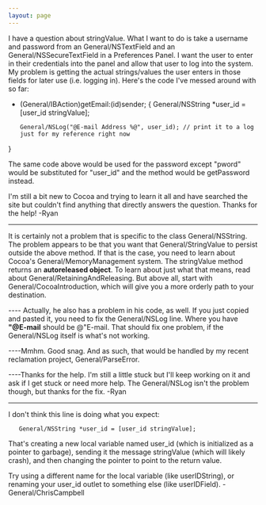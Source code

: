 ```yaml
---
layout: page
---
```


I have a question about stringValue.  What I want to do is take a username and password from an General/NSTextField and an General/NSSecureTextField in a Preferences Panel.  I want the user to enter in their credentials into the panel and allow that user to log into the system.  My problem is getting the actual strings/values the user enters in those fields for later use (i.e. logging in).  Here's the code I've messed around with so far:
    
- (General/IBAction)getEmail:(id)sender;
{
       General/NSString *user_id = [user_id stringValue];

      General/NSLog("@E-mail Address %@", user_id); // print it to a log just for my reference right now
}


The same code above would be used for the password except "pword" would be substituted for "user_id" and the method would be getPassword instead.

I'm still a bit new to Cocoa and trying to learn it all and have searched the site but couldn't find anything that directly answers the question. Thanks for the help! -Ryan

----

It is certainly not a problem that is specific to the class General/NSString. The problem appears to be that you want that General/StringValue to persist outside the above method. If that is the case, you need to learn about Cocoa's General/MemoryManagement system. The     stringValue method returns an **autoreleased object**. To learn about just what that means, read about General/RetainingAndReleasing. But above all, start with General/CocoaIntroduction, which will give you a more orderly path to your destination.

---- Actually, he also has a problem in his code, as well. If you just copied and pasted it, you need to fix the General/NSLog line. Where you have **"@E-mail** should be @"E-mail. That should fix one problem, if the General/NSLog itself is what's not working.

----Mmhm. Good snag. And as such, that would be handled by my recent reclamation project, General/ParseError.

----Thanks for the help.  I'm still a little stuck but I'll keep working on it and ask if I get stuck or need more help.  The General/NSLog isn't the problem though, but thanks for the fix. -Ryan 

----
I don't think this line is doing what you expect:
    
       General/NSString *user_id = [user_id stringValue];


That's creating a new local variable named     user_id (which is initialized as a pointer to garbage), sending it the message     stringValue (which will likely crash), and then changing the pointer to point to the return value.

Try using a different name for the local variable (like     userIDString), or renaming your     user_id outlet to something else (like     userIDField).
 -General/ChrisCampbell